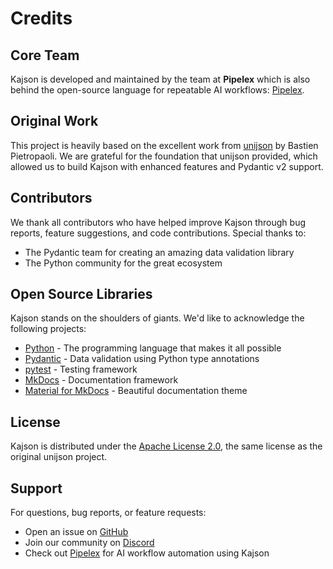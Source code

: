 # Credits

## Core Team

Kajson is developed and maintained by the team at **Pipelex** which is also behind the open-source language for repeatable AI workflows: [Pipelex](https://github.com/Pipelex/pipelex).

## Original Work

This project is heavily based on the excellent work from [unijson](https://github.com/bpietropaoli/unijson) by Bastien Pietropaoli. We are grateful for the foundation that unijson provided, which allowed us to build Kajson with enhanced features and Pydantic v2 support.

## Contributors

We thank all contributors who have helped improve Kajson through bug reports, feature suggestions, and code contributions. Special thanks to:

- The Pydantic team for creating an amazing data validation library
- The Python community for the great ecosystem

## Open Source Libraries

Kajson stands on the shoulders of giants. We'd like to acknowledge the following projects:

- [Python](https://www.python.org/) - The programming language that makes it all possible
- [Pydantic](https://pydantic-docs.helpmanual.io/) - Data validation using Python type annotations
- [pytest](https://pytest.org/) - Testing framework
- [MkDocs](https://www.mkdocs.org/) - Documentation framework
- [Material for MkDocs](https://squidfunk.github.io/mkdocs-material/) - Beautiful documentation theme

## License

Kajson is distributed under the [Apache License 2.0](https://www.apache.org/licenses/LICENSE-2.0), the same license as the original unijson project.

## Support

For questions, bug reports, or feature requests:

- Open an issue on [GitHub](https://github.com/Pipelex/kajson/issues)
- Join our community on [Discord](https://go.pipelex.com/discord)
- Check out [Pipelex](https://github.com/Pipelex/pipelex) for AI workflow automation using Kajson

